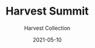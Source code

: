 ---
image_primary: "img/summit_collection_harvest_finium_2-410x410.jpg"
image_secondary: "img/summit_collection_harvest_finium-1000x400.jpg"
subtitle: "Harvest Collection"
description: "The%20Harvest%20decorative%20wall%20collection%20is%20inspired%20by%20the%20style%20of%20old%20barn%20wood.%20Its%20architectural%20aesthetic%20boasts%20a%20unique%20rustic%20texture%20with%20no%20repeat%20patterns%20due%20to%20a%20haphazard%20sanding%20process.%20Raw%20fibres%2C%20saw%20marks%2C%20and%20knots%20are%20visible.%0AOversized%20planks%20in%20consistent%20widths%20let%20all%20the%20details%20and%20colour%20nuances%20in%20the%20wood%20come%20through."
tags: 
  - "Wall Panels"
title: "Harvest Summit"
designer: "Finium"
href: "https://finium.ca/en/decorative-walls/summit/"
category: "Wall Panels"
manufacturer: "Finium"
slug: "/manufacturers/finium/wall-panels/finium-harvest-summit"
date: "2021-05-10"
---